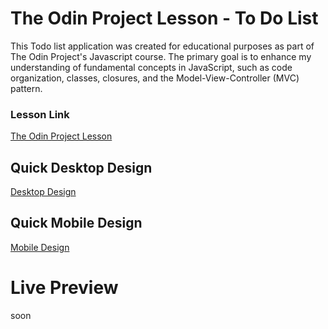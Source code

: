 # The Odin Project Lesson - To Do List

This Todo list application was created for educational purposes as part of The Odin Project's Javascript course. The primary goal is to enhance my understanding of fundamental concepts in JavaScript, such as code organization, classes, closures, and the Model-View-Controller (MVC) pattern.

### Lesson Link

[The Odin Project Lesson](https://www.theodinproject.com/lessons/node-path-javascript-todo-list)

## Quick Desktop Design

[Desktop Design](https://www.figma.com/proto/WOJsqMmIFOfHnxBC2KkHcB/todolist?node-id=1-2&scaling=scale-down&mode=design&t=XtX6AhyN4sLuPSOn-1)

## Quick Mobile Design

[Mobile Design](https://www.figma.com/proto/WOJsqMmIFOfHnxBC2KkHcB/%5Bodin%5D-Todolist?type=design&node-id=15-705&t=JtSR3L2K8T0OgVEd-1&scaling=scale-down&page-id=15%3A704&starting-point-node-id=15%3A705&mode=design)

# Live Preview

soon
